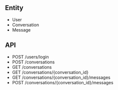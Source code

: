 ## Entity

- User
- Conversation
- Message

## API

- POST /users/login
- POST /conversations
- GET /conversations
- GET /conversations/{conversation_id}
- GET /conversations/{conversation_id}/messages
- POST /conversations/{conversation_id}/messages
